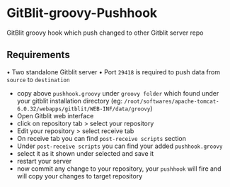 # GitBlit-groovy-Pushhook
GitBlit groovy hook which push changed to other Gitblit server repo

## Requirements
•	Two standalone Gitblit server
•	Port `29418` is required to push data from `source` to `destination`

* copy above `pushhook.groovy` under `groovy folder` which found under your gitblit installation directory (eg: `/root/softwares/apache-tomcat-6.0.32/webapps/gitblit/WEB-INF/data/groovy`)
* Open Gitblit web interface
* click on repository tab > select your repository 
* Edit your repository >  select receive tab
* On receive tab you can find `post-receive scripts` section
* Under `post-receive scripts` you can find your added `pushhook.groovy` 
* select it as it shown under selected and save it
* restart your server
* now commit any change to your repository, your `pushhook` will fire and will copy your changes to target repository
